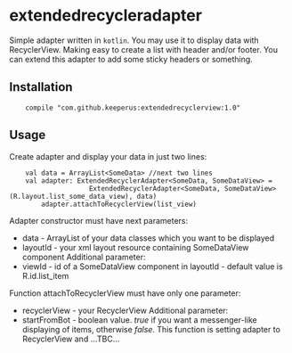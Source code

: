 # extendedrecycleradapter

Simple adapter written in `kotlin`. You may use it to display data with RecyclerView.
Making easy to create a list with header and/or footer.
You can extend this adapter to add some sticky headers or something.

## Installation
```
    compile "com.github.keeperus:extendedrecyclerview:1.0"
```
## Usage

Create adapter and display your data in just two lines:
```
    val data = ArrayList<SomeData> //next two lines
    val adapter: ExtendedRecyclerAdapter<SomeData, SomeDataView> =
                    ExtendedRecyclerAdapter<SomeData, SomeDataView>(R.layout.list_some_data_view), data)
        adapter.attachToRecyclerView(list_view)
```
Adapter constructor must have next parameters:
 -  data - ArrayList of your data classes which you want to be displayed
 -  layoutId - your xml layout resource containing SomeDataView component
Additional parameter:
 -  viewId - id of a SomeDataView component in layoutId - default value is R.id.list_item

Function attachToRecyclerView must have only one parameter:
 -  recyclerView - your RecyclerView
Additional parameter:
 -  startFromBot - boolean value. *true* if you want a messenger-like displaying of items, otherwise *false*.
This function is setting adapter to RecyclerView and ...TBC...
